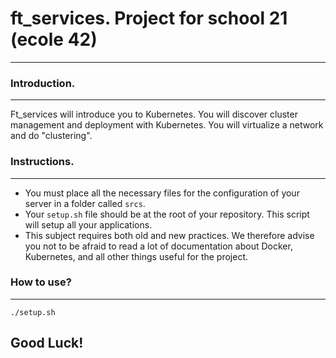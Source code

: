 # ft_services. Project for school 21 (ecole 42)
-------------

### Introduction.
---------------

Ft_services will introduce you to Kubernetes. You will discover cluster management and deployment with Kubernetes. You will virtualize a network and do "clustering".

### Instructions.
---------------

* You must place all the necessary files for the configuration of your server in a folder called `srcs`.
* Your `setup.sh` file should be at the root of your repository. This script will setup all your applications.
* This subject requires both old and new practices. We therefore advise you not to be afraid to read a lot of documentation about Docker, Kubernetes, and all other things useful for the project.

### How to use?
------------------------------

`./setup.sh`
## Good Luck!
